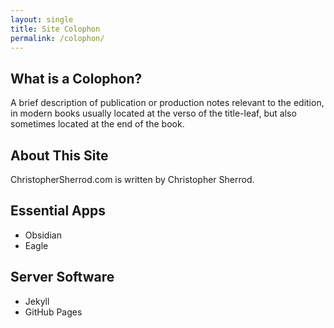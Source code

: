 ```yaml
---
layout: single
title: Site Colophon
permalink: /colophon/
---
```

## What is a Colophon?
A brief description of publication or production notes relevant to the edition, in modern books usually located at the verso of the title-leaf, but also sometimes located at the end of the book.

## About This Site
ChristopherSherrod.com is written by Christopher Sherrod.

## Essential Apps
- Obsidian
- Eagle

## Server Software
- Jekyll
- GitHub Pages